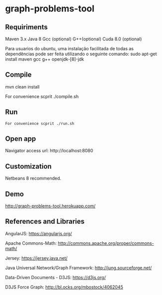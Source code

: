 # graph-problems-tool

## Requiriments
   Maven 3.x
   Java 8
   Gcc (optional)
   G++(optional)
   Cuda 8.0 (optional)

   Para usuarios do ubuntu, uma instalação facilitada de todas as dependências pode ser feita utilizando o seguinte comando: sudo apt-get install maven gcc g++ openjdk-[8]-jdk


## Compile 
   mvn clean install
   
   For convenience scprit ./compile.sh

## Run
    For convenience scprit ./run.sh

## Open app
   Navigator access url: http://localhost:8080

## Customization
   Netbeans 8 recommended.

## Demo
   http://graph-problems-tool.herokuapp.com/

## References and Libraries

AngularJS: https://angularjs.org/

Apache Commons-Math: http://commons.apache.org/proper/commons-math/

Jersey: https://jersey.java.net/

Java Universal Network/Graph Framework: http://jung.sourceforge.net/

Data-Driven Documents - D3JS: https://d3js.org/

D3JS Force Graph: http://bl.ocks.org/mbostock/4062045
